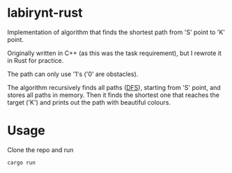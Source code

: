 # labirynt-rust

Implementation of algorithm that finds the shortest path from 'S' point to 'K' point.

Originally written in C++ (as this was the task requirement), but I rewrote it in Rust for practice.

The path can only use '1's ('0' are obstacles).

The algorithm recursively finds all paths ([DFS](https://en.wikipedia.org/wiki/Depth-first_search)), starting from 'S' point, and stores all paths in memory. Then it finds the shortest one that reaches the target ('K') and prints out the path with beautiful colours.


# Usage

Clone the repo and run

```bash
cargo run
```
